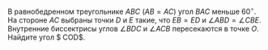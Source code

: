 В равнобедренном треугольнике $ABC$ ($AB=AC$) угол $BAC$ меньше $60^{\circ}$. На стороне $AC$ выбраны точки $D$ и $E$ такие, что $EB=ED$ и $\angle{ABD} = \angle{CBE}$. Внутренние биссектрисы углов $\angle{BDC}$ и $\angle{ACB}$ пересекаются в точке $O$. Найдите угол $ COD$.